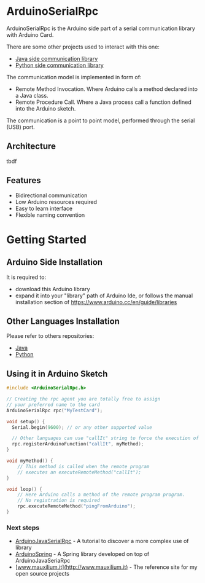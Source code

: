 # ArduinoSerialRpc

ArduinoSerialRpc is the Arduino side part of a serial communication library with Arduino Card.

There are some other projects used to interact with this one:
* [Java side communication library](https://github.com/Mauxilium/ArduinoJavaSerialRpc)
* [Python side communication library](https://github.com/Mauxilium/ArduinoPythonSerialRpc)

The communication model is implemented in form of:
* Remote Method Invocation. Where Arduino calls a method declared into a Java class.
* Remote Procedure Call. Where a Java process call a function defined into the Arduino sketch.

The communication is a point to point model, performed through the serial (USB) port.
 
## Architecture

tbdf

## Features

* Bidirectional communication
* Low Arduino resources required
* Easy to learn interface
* Flexible naming convention

# Getting Started

## Arduino Side Installation
It is required to:
 * download this Arduino library
 * expand it into your "library" path of Arduino Ide,
  or follows the manual installation section of https://www.arduino.cc/en/guide/libraries
  
## Other Languages Installation
Please refer to others repositories:
* [Java](https://github.com/Mauxilium/ArduinoJavaSerialRpc)
* [Python](https://github.com/Mauxilium/ArduinoPythonSerialRpc)

## Using it in Arduino Sketch
```c++
#include <ArduinoSerialRpc.h>

// Creating the rpc agent you are totally free to assign
// your preferred name to the card
ArduinoSerialRpc rpc("MyTestCard");

void setup() {
  Serial.begin(9600); // or any other supported value

  // Other languages can use "callIt" string to force the execution of myMethod function
  rpc.registerArduinoFunction("callIt", myMethod);
}

void myMethod() {
    // This method is called when the remote program
    // executes an executeRemoteMethod("callIt"); 
}

void loop() {
    // Here Arduino calls a method of the remote program program.
    // No registration is required
    rpc.executeRemoteMethod("pingFromArduino");
}
```

### Next steps
* [ArduinoJavaSerialRpc](https://github.com/Mauxilium/ArduinoJavaSerialRpcTutorial) - A tutorial to discover a more complex use of library
* [ArduinoSpring](https://github.com/Mauxilium/ArduinoSpring) - A Spring library developed on top of ArduinoJavaSeriaRpc
* [www.mauxilium.it](http://www.mauxilium.it) - The reference site for my open source projects
